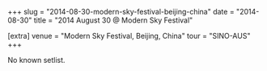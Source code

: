 +++
slug = "2014-08-30-modern-sky-festival-beijing-china"
date = "2014-08-30"
title = "2014 August 30 @ Modern Sky Festival"

[extra]
venue = "Modern Sky Festival, Beijing, China"
tour = "SINO-AUS"
+++

No known setlist.
